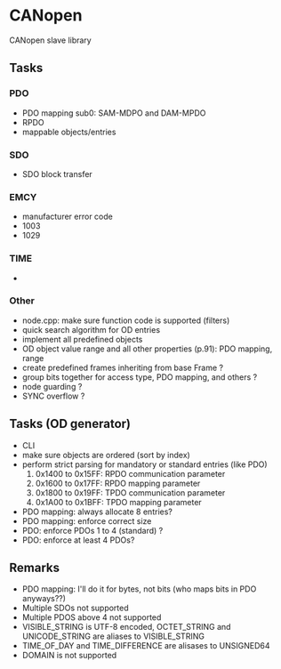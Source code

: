 # CANopen
CANopen slave library

## Tasks
### PDO
- PDO mapping sub0: SAM-MDPO and DAM-MPDO
- RPDO
- mappable objects/entries

### SDO
- SDO block transfer

### EMCY
- manufacturer error code
- 1003
- 1029

### TIME
- 

### Other
- node.cpp: make sure function code is supported (filters)
- quick search algorithm for OD entries
- implement all predefined objects
- OD object value range and all other properties (p.91): PDO mapping, range
- create predefined frames inheriting from base Frame ?
- group bits together for access type, PDO mapping, and others ?
- node guarding ?
- SYNC overflow ?

## Tasks (OD generator)
- CLI
- make sure objects are ordered (sort by index)
- perform strict parsing for mandatory or standard entries (like PDO)
    1. 0x1400 to 0x15FF: RPDO communication parameter
    2. 0x1600 to 0x17FF: RPDO mapping parameter
    3. 0x1800 to 0x19FF: TPDO communication parameter
    3. 0x1A00 to 0x1BFF: TPDO mapping parameter
- PDO mapping: always allocate 8 entries?
- PDO mapping: enforce correct size
- PDO: enforce PDOs 1 to 4 (standard) ?
- PDO: enforce at least 4 PDOs?

## Remarks
- PDO mapping: I'll do it for bytes, not bits (who maps bits in PDO anyways??)
- Multiple SDOs not supported
- Multiple PDOS above 4 not supported
- VISIBLE_STRING is UTF-8 encoded, OCTET_STRING and UNICODE_STRING are aliases to VISIBLE_STRING
- TIME_OF_DAY and TIME_DIFFERENCE are alisases to UNSIGNED64
- DOMAIN is not supported
